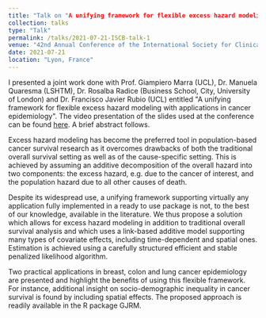 ```yaml
---
title: "Talk on "A unifying framework for flexible excess hazard modeling with applications in cancer epidemiology""
collection: talks
type: "Talk"
permalink: /talks/2021-07-21-ISCB-talk-1
venue: "42nd Annual Conference of the International Society for Clinical Biostatisticians (ISCB)"
date: 2021-07-21
location: "Lyon, France"
---
```

I presented a joint work done with Prof. Giampiero Marra (UCL), Dr. Manuela Quaresma (LSHTM), Dr. Rosalba Radice (Business School, City, University of London) and Dr. Francisco Javier Rubio (UCL) entitled "A unifying framework for flexible excess hazard modeling with applications in cancer epidemiology". The video presentation of the slides used at the conference can be found [here](https://youtu.be/YOuhMSqAuA8). A brief abstract follows.

Excess hazard modeling has become the preferred tool in population-based cancer survival research as it overcomes drawbacks of both the traditional overall survival setting as well as of the cause-specific setting. This is achieved by assuming an additive decomposition of the overall hazard into two components: the excess hazard, e.g. due to the cancer of interest, and the population hazard due to all other causes of death.

Despite its widespread use, a unifying framework supporting virtually any application fully implemented in a ready to use package is not, to the best of our knowledge, available in the literature. We thus propose a solution which allows for excess hazard modeling in addition to traditional overall survival analysis and which uses a link-based additive model supporting many types of covariate effects, including time-dependent and spatial ones. Estimation is achieved using a carefully structured efficient and stable penalized likelihood algorithm.

Two practical applications in breast, colon and lung cancer epidemiology are presented and highlight the benefits of using this flexible framework. For instance, additional insight on socio-demographic inequality in cancer survival is found by including spatial effects. The proposed approach is readily available in the R package GJRM.
